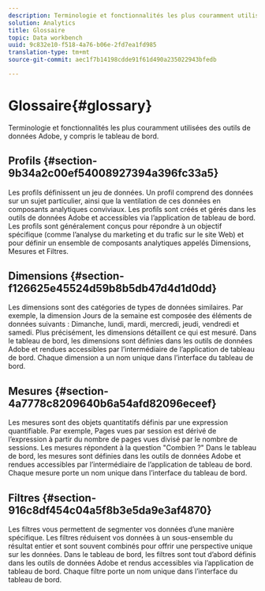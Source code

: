 ```yaml
---
description: Terminologie et fonctionnalités les plus couramment utilisées des outils de données Adobe, y compris le tableau de bord.
solution: Analytics
title: Glossaire
topic: Data workbench
uuid: 9c832e10-f518-4a76-b06e-2fd7ea1fd985
translation-type: tm+mt
source-git-commit: aec1f7b14198cdde91f61d490a235022943bfedb

---
```



# Glossaire{#glossary}

Terminologie et fonctionnalités les plus couramment utilisées des outils de données Adobe, y compris le tableau de bord.

## Profils {#section-9b34a2c00ef54008927394a396fc33a5}

Les profils définissent un jeu de données. Un profil comprend des données sur un sujet particulier, ainsi que la ventilation de ces données en composants analytiques conviviaux. Les profils sont créés et gérés dans les outils de données Adobe et accessibles via l’application de tableau de bord. Les profils sont généralement conçus pour répondre à un objectif spécifique (comme l’analyse du marketing et du trafic sur le site Web) et pour définir un ensemble de composants analytiques appelés Dimensions, Mesures et Filtres.

## Dimensions {#section-f126625e45524d59b8b5db47d4d1d0dd}

Les dimensions sont des catégories de types de données similaires. Par exemple, la dimension Jours de la semaine est composée des éléments de données suivants : Dimanche, lundi, mardi, mercredi, jeudi, vendredi et samedi. Plus précisément, les dimensions détaillent ce qui est mesuré. Dans le tableau de bord, les dimensions sont définies dans les outils de données Adobe et rendues accessibles par l’intermédiaire de l’application de tableau de bord. Chaque dimension a un nom unique dans l’interface du tableau de bord.

## Mesures {#section-4a7778c8209640b6a54afd82096eceef}

Les mesures sont des objets quantitatifs définis par une expression quantifiable. Par exemple, Pages vues par session est dérivé de l’expression à partir du nombre de pages vues divisé par le nombre de sessions. Les mesures répondent à la question &quot;Combien ?&quot; Dans le tableau de bord, les mesures sont définies dans les outils de données Adobe et rendues accessibles par l’intermédiaire de l’application de tableau de bord. Chaque mesure porte un nom unique dans l’interface du tableau de bord.

## Filtres {#section-916c8df454c04a5f8b3e5da9e3af4870}

Les filtres vous permettent de segmenter vos données d’une manière spécifique. Les filtres réduisent vos données à un sous-ensemble du résultat entier et sont souvent combinés pour offrir une perspective unique sur les données. Dans le tableau de bord, les filtres sont tout d’abord définis dans les outils de données Adobe et rendus accessibles via l’application de tableau de bord. Chaque filtre porte un nom unique dans l’interface du tableau de bord.
